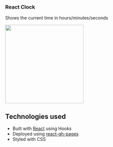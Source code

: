 <p align="center"> 
<h3>React Clock</h3>

Shows the current time in hours/minutes/seconds

</p>

[<img src='./scrn.gif' width='250'>](https://adnjoo.github.io/React-Clock/)

## Technologies used

- Built with [React](https://reactjs.org/) using Hooks 
- Deployed using [react-gh-pages](https://github.com/gitname/react-gh-pages)
- Styled with CSS
